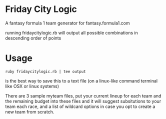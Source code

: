 # Friday City Logic
A fantasy formula 1 team generator for fantasy.formula1.com

running fridaycitylogic.rb will output all possible combinations in descending order of points

# Usage
```
ruby fridaycitylogic.rb | tee output
```
is the best way to save this to a text file (on a linux-like command terminal like OSX or linux systems) 

There are 3 sample myteam files, put your current lineup for each team and the remaining budget into these files and it will suggest subsitutions to your team each race, and a list of wildcard options in case you opt to create a new team from scratch.
